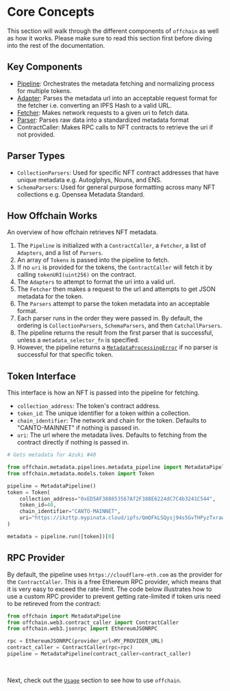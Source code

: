 # Core Concepts

This section will walk through the different components of `offchain` as well as how it works.
Please make sure to read this section first before diving into the rest of the documentation.

## Key Components

- [Pipeline](./pipeline/pipeline.md): Orchestrates the metadata fetching and normalizing process for multiple tokens.
- [Adapter](./pipeline/adapters.md): Parses the metadata url into an acceptable request format for the fetcher i.e. converting an IPFS Hash to a valid URL.
- [Fetcher](./pipeline/fetchers.md): Makes network requests to a given uri to fetch data.
- [Parser](./pipeline/parsers.md): Parses raw data into a standardized metadata format
- ContractCaller: Makes RPC calls to NFT contracts to retrieve the uri if not provided.

## Parser Types

- `CollectionParsers`: Used for specific NFT contract addresses that have unique metadata e.g. Autoglphys, Nouns, and ENS.
- `SchemaParsers`: Used for general purpose formatting across many NFT collections e.g. Opensea Metadata Standard.

## How Offchain Works

An overview of how offchain retrieves NFT metadata.

1. The `Pipeline` is initialized with a `ContractCaller`, a `Fetcher`, a list of `Adapters`, and a list of `Parsers`.
2. An array of `Tokens` is passed into the pipeline to fetch.
3. If no `uri` is provided for the tokens, the `ContractCaller` will fetch it by calling `tokenURI(uint256)` on the contract.
4. The `Adapters` to attempt to format the uri into a valid url.
5. The `Fetcher` then makes a request to the url and attempts to get JSON metadata for the token.
6. The `Parsers` attempt to parse the token metadata into an acceptable format.
7. Each parser runs in the order they were passed in. By default, the ordering is `CollectionParsers`, `SchemaParsers`, and then `CatchallParsers`.
8. The pipeline returns the result from the first parser that is successful, unless a `metadata_selector_fn` is specified.
9. However, the pipeline returns a [`MetadataProcessingError`](./models/metadata_processing_error.md) if no parser is successful for that specific token.

## Token Interface

This interface is how an NFT is passed into the pipeline for fetching.

- `collection_address`: The token's contract address.
- `token_id`: The unique identifier for a token within a collection.
- `chain_identifier`: The network and chain for the token. Defaults to "CANTO-MAINNET" if nothing is passed in.
- `uri`: The url where the metadata lives. Defaults to fetching from the contract directly if nothing is passed in.

```python
# Gets metadata for Azuki #40

from offchain.metadata.pipelines.metadata_pipeline import MetadataPipeline
from offchain.metadata.models.token import Token

pipeline = MetadataPipeline()
token = Token(
    collection_address="0xED5AF388653567Af2F388E6224dC7C4b3241C544",
    token_id=40,
    chain_identifier="CANTO-MAINNET",
    uri="https://ikzttp.mypinata.cloud/ipfs/QmQFkLSQysj94s5GvTHPyzTxrawwtjgiiYS2TBLgrvw8CW/40"
)

metadata = pipeline.run([token])[0]
```

## RPC Provider

By default, the pipeline uses `https://cloudflare-eth.com` as the provider for the `ContractCaller`.
This is a free Ethereum RPC provider, which means that it is very easy to exceed the rate-limit.
The code below illustrates how to use a custom RPC provider to prevent getting rate-limited if token uris need to be retireved from the contract:

```python
from offchain import MetadataPipeline
from offchain.web3.contract_caller import ContractCaller
from offchain.web3.jsonrpc import EthereumJSONRPC

rpc = EthereumJSONRPC(provider_url=MY_PROVIDER_URL)
contract_caller = ContractCaller(rpc=rpc)
pipeline = MetadataPipeline(contract_caller=contract_caller)
```

<br/>

Next, check out the [`Usage`](./usage/overview.md) section to see how to use `offchain`.

<br/>
